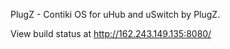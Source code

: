 PlugZ - Contiki OS for uHub and uSwitch by PlugZ.

View build status at http://162.243.149.135:8080/
